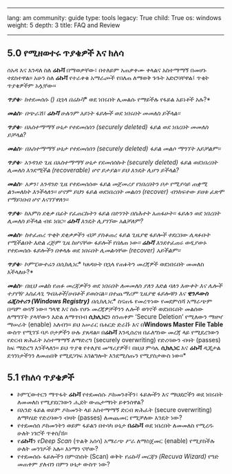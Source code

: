 

---

lang: am
community: guide
type: tools
legacy: True
child: True
os: windows
weight: 5
depth: 3
title: FAQ and Review

---

## 5.0 የሚዘወተሩ ጥያቄዎች እና ክለሳ ##

ሰአዳ እና እንዳለ ስለ **ሬኩቫ** በማወቃቸው፣  በተለይም አጠቃቀሙ ቀላልና አስተማማኝ በመሆኑ  ተደስተዋል። አሁን ስለ **ሬኩቫ** የተራቀቁ አማራጮች የበለጠ ለማወቅ ጉጉት አድሮባቸዋል፤ ጥቂት ጥያቄዎችም አሏቸው።

<div class="background" markdown="1">

***ጥያቄ**፦ ከተደመሰሱ () በኋላ በ**ሬኩቫ** ወደ ነበሩበት ሊመልሱ የማይችሉ የፋይል አይነቶች አሉ?*

***መልስ**፦ በጭራሽ፤ **ሬኩቫ** ሁሉንም አይነት ፋይሎች ወደ ነበሩበት መመለስ ይችላል።* 

***ጥያቄ**፦ በአስተማማኝ ሁኔታ የተደመሰሰን (securely deleted) ፋይል ወደ ነበረበት መመለስ ይቻላል?*

***መልስ**፦ በአስተማማኝ ሁኔታ የተደመሰሰን (securely deleted) ፋይል መልሶ ማግኘት አይቻልም።* 

***ጥያቄ**፦ አንዳንድ ጊዜ በአስተማማኝ ሁኔታ የደመሰስኩት (securely deleted) ፋይል ወደነበረበት ሊመለስ እንደሚችል (recoverable) ሆኖ ይታያል። ይህ እንዴት ሊሆን ይችላል?*

***መልስ**፦ አዎን፣ አንዳንድ ጊዜ የተደመሰሰው ፋይል መጀመሪያ የነበረበትን ቦታ የሚያሳይ ጠቋሚ ልንመለከት እንችላለን። ሆኖም ይህን ፋይል ወደነበረበት መልሰን (recover) ብንከፍተው ይዘቱ ፈጽሞ የማይነበብ ሆኖ እናገኘዋለን።* 

***ጥያቄ**፦ ከአምስ ደቂቃ በፊት የፈጠርኩትን ፋይል በድንገት በስሕተት አጠፋሁት። ፋይሉን ወደ ነበረበት ሊመለስ ይችላል ብዬ ነበር። **ሬኩቫ** እንዴት ሊያገኘው አልቻለም?* 

***መልስ**፦ ከተፈጠረ ጥቂት ደቂቃዎችን ብቻ ያስቆጠረ ፋይል ጊዜያዊ ፋይሎች ተደርበው ሊጻፉቡት የሚችልበት እድል ረጅም ጊዜ ከሆናቸው ፋይሎች የበለጠ ነው። **ሬኩቫ** እንደተፈጠሩ ወዲያውኑ የተደመሰሱ ፋይሎችን በቀላሉ ወደ ነበሩበት ሊመልሳቸው (recover) አይችልም።*

***ጥያቄ**፦ ኮምፒውተሬን በ**ሲክሊነር** ካጸዳሁት በኋላ የጠፉትን መረጃዎች ወደነበሩበት መመለስ እችላለሁ?*

***መልስ**፦ በዚህ መልክ የጠፉ መረጃዎችን ወደ ነበሩበት ለመመለስ ያለን እድል ባለን እውቀት እና ሌሎች ተያየዥ አስፈላጊ  ግብአቶች/ሀብቶች ይወሰናል። በተጨማሪም ጊዜያዊ ፋይሎቹን እና **ዊንዶውስ ሬጂስተሪን (Windows Registry)** በ**ሲክሊነር** ስናጠፋ የመረጥነው የመደምሰሻ አማራጭም በጣም ወሳኝ ነው። ግላዊ እና ስሱ የሆኑ መረጃዎቻችንን ሌሎች ወገኖች ወደነበሩበት መልሰው ለማግኘት ያላቸውን እድል ለማጥበብ **ሲክሊነር**ን ስንጠቀም ‘Secure Deletion’ የሚለውን ማዘዣ ማሠራት (enable) አለብን። ይህ አሠራር በሐርድ ድራቩ እና በ**Windows Master File Table** ውስጥ የሚገኙ ባዶ ቦታዎችን ሁሉ ያጸዳል። በ**ሬኩቫ** እንዲሰረዝ በፈለግነው መረጃ ላይ የሚደረገውን የድርብ ጽሕፈት አስተማማኝ ለማድረግ (securely overwriting) የድረባውን ብዛት (passes) ከፍ ማድረግ እንችላለን። ይህ ጥያቄ የተለያዩ መሣሪያዎች፣ በዚህ ምሳሌ **ሲክሊነር** እና **ሬኩቫ** ዲጂታል ደኅንነታችንን ለመጠበቅ የሚደጋገፍ አገልግሎት እንደሚሰጡን የሚያስታውስ ነው።* 

 
</div>

## 5.1 የክለሳ ጥያቄዎች ##

- ኮምፒውተርን ማጥፋት **ሬኩቫ** የተደመሰሱ ዶክመንቶችን፣ ፋይሎችን እና ማህደሮችን ወደ ነበሩበት ለመመለስ የሚያደርገውን ሒደት ውጤታማነት ይቀንሰዋል?
- በአንድ ፋይል ወይም ዶክመንት ላይ አስተማማኝ ድርብ ጽሕፈት (secure overwriting) ለማካሄድ የድረባውን ብዛት (passes) ለመጨመር የሚቻለው እንዴት ነው?
- የተደመሰሰ ዶክመንትን ወይም ፋይልን በተሳካ ሁኔታ **በሬኩቫ** ወደ ነበረበት ለመመለስ የሚረዱ ሁለት ነገሮች ጥቀስ/ሽ።
- የ**ሬኩቫ**ን የ*Deep Scan* (ጥልቅ አሰሳ) አማራጭ ሥራ ለማስጀመር (enable) የሚያስችሉ ሁለት መንገዶች አሉ። እነማን ናቸው?
- የተደመሰሱ ፋይሎችን በምናስስት (Scan) ወቅት *የሬኩቫ መርጃን (Recuva Wizard)* የግድ መጠቀም ያለብን በምን ሁኔታ ውስጥ ነው?

